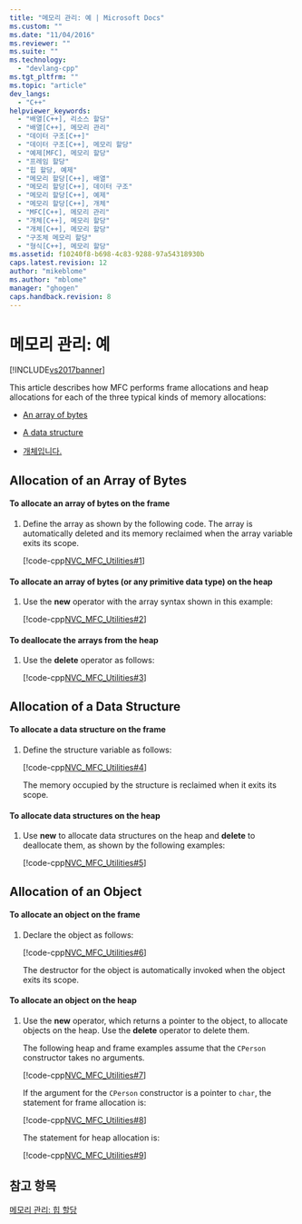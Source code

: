 ```yaml
---
title: "메모리 관리: 예 | Microsoft Docs"
ms.custom: ""
ms.date: "11/04/2016"
ms.reviewer: ""
ms.suite: ""
ms.technology: 
  - "devlang-cpp"
ms.tgt_pltfrm: ""
ms.topic: "article"
dev_langs: 
  - "C++"
helpviewer_keywords: 
  - "배열[C++], 리소스 할당"
  - "배열[C++], 메모리 관리"
  - "데이터 구조[C++]"
  - "데이터 구조[C++], 메모리 할당"
  - "예제[MFC], 메모리 할당"
  - "프레임 할당"
  - "힙 할당, 예제"
  - "메모리 할당[C++], 배열"
  - "메모리 할당[C++], 데이터 구조"
  - "메모리 할당[C++], 예제"
  - "메모리 할당[C++], 개체"
  - "MFC[C++], 메모리 관리"
  - "개체[C++], 메모리 할당"
  - "개체[C++], 메모리 할당"
  - "구조체 메모리 할당"
  - "형식[C++], 메모리 할당"
ms.assetid: f10240f8-b698-4c83-9288-97a54318930b
caps.latest.revision: 12
author: "mikeblome"
ms.author: "mblome"
manager: "ghogen"
caps.handback.revision: 8
---
```

# 메모리 관리: 예
[!INCLUDE[vs2017banner](../assembler/inline/includes/vs2017banner.md)]

This article describes how MFC performs frame allocations and heap allocations for each of the three typical kinds of memory allocations:  
  
-   [An array of bytes](#_core_allocation_of_an_array_of_bytes)  
  
-   [A data structure](#_core_allocation_of_a_data_structure)  
  
-   [개체입니다.](#_core_allocation_of_an_object)  
  
##  <a name="_core_allocation_of_an_array_of_bytes"></a> Allocation of an Array of Bytes  
  
#### To allocate an array of bytes on the frame  
  
1.  Define the array as shown by the following code.  The array is automatically deleted and its memory reclaimed when the array variable exits its scope.  
  
     [!code-cpp[NVC_MFC_Utilities#1](../mfc/codesnippet/CPP/memory-management-examples_1.cpp)]  
  
#### To allocate an array of bytes \(or any primitive data type\) on the heap  
  
1.  Use the **new** operator with the array syntax shown in this example:  
  
     [!code-cpp[NVC_MFC_Utilities#2](../mfc/codesnippet/CPP/memory-management-examples_2.cpp)]  
  
#### To deallocate the arrays from the heap  
  
1.  Use the **delete** operator as follows:  
  
     [!code-cpp[NVC_MFC_Utilities#3](../mfc/codesnippet/CPP/memory-management-examples_3.cpp)]  
  
##  <a name="_core_allocation_of_a_data_structure"></a> Allocation of a Data Structure  
  
#### To allocate a data structure on the frame  
  
1.  Define the structure variable as follows:  
  
     [!code-cpp[NVC_MFC_Utilities#4](../mfc/codesnippet/CPP/memory-management-examples_4.cpp)]  
  
     The memory occupied by the structure is reclaimed when it exits its scope.  
  
#### To allocate data structures on the heap  
  
1.  Use **new** to allocate data structures on the heap and **delete** to deallocate them, as shown by the following examples:  
  
     [!code-cpp[NVC_MFC_Utilities#5](../mfc/codesnippet/CPP/memory-management-examples_5.cpp)]  
  
##  <a name="_core_allocation_of_an_object"></a> Allocation of an Object  
  
#### To allocate an object on the frame  
  
1.  Declare the object as follows:  
  
     [!code-cpp[NVC_MFC_Utilities#6](../mfc/codesnippet/CPP/memory-management-examples_6.cpp)]  
  
     The destructor for the object is automatically invoked when the object exits its scope.  
  
#### To allocate an object on the heap  
  
1.  Use the **new** operator, which returns a pointer to the object, to allocate objects on the heap.  Use the **delete** operator to delete them.  
  
     The following heap and frame examples assume that the `CPerson` constructor takes no arguments.  
  
     [!code-cpp[NVC_MFC_Utilities#7](../mfc/codesnippet/CPP/memory-management-examples_7.cpp)]  
  
     If the argument for the `CPerson` constructor is a pointer to `char`, the statement for frame allocation is:  
  
     [!code-cpp[NVC_MFC_Utilities#8](../mfc/codesnippet/CPP/memory-management-examples_8.cpp)]  
  
     The statement for heap allocation is:  
  
     [!code-cpp[NVC_MFC_Utilities#9](../mfc/codesnippet/CPP/memory-management-examples_9.cpp)]  
  
## 참고 항목  
 [메모리 관리: 힙 할당](../mfc/memory-management-heap-allocation.md)